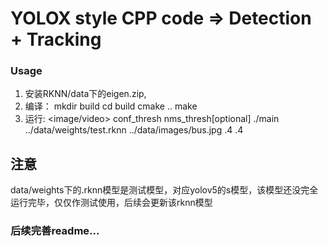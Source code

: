 # YOLOX style CPP code => Detection + Tracking

### Usage
1. 安装RKNN/data下的eigen.zip,
2. 编译： 
	mkdir build
	cd build
	cmake ..
	make 
3. 运行: 
	<rknn model> <image/video> conf_thresh nms_thresh[optional]
	./main ../data/weights/test.rknn ../data/images/bus.jpg .4 .4


## 注意
data/weights下的.rknn模型是测试模型，对应yolov5的s模型，该模型还没完全运行完毕，仅仅作测试使用，后续会更新该rknn模型

### 后续完善readme...
